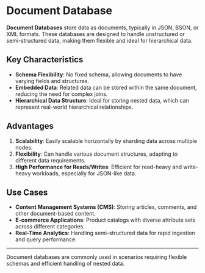 # Document Database

**Document Databases** store data as documents, typically in JSON, BSON, or XML formats. These databases are designed to handle unstructured or semi-structured data, making them flexible and ideal for hierarchical data.

## Key Characteristics

- **Schema Flexibility**: No fixed schema, allowing documents to have varying fields and structures.
- **Embedded Data**: Related data can be stored within the same document, reducing the need for complex joins.
- **Hierarchical Data Structure**: Ideal for storing nested data, which can represent real-world hierarchical relationships.

## Advantages

1. **Scalability**: Easily scalable horizontally by sharding data across multiple nodes.
2. **Flexibility**: Can handle various document structures, adapting to different data requirements.
3. **High Performance for Reads/Writes**: Efficient for read-heavy and write-heavy workloads, especially for JSON-like data.

## Use Cases

- **Content Management Systems (CMS)**: Storing articles, comments, and other document-based content.
- **E-commerce Applications**: Product catalogs with diverse attribute sets across different categories.
- **Real-Time Analytics**: Handling semi-structured data for rapid ingestion and query performance.

---

Document databases are commonly used in scenarios requiring flexible schemas and efficient handling of nested data.
